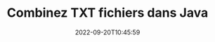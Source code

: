 ---
############################# Static ############################
layout: "auto-gen-merger"
date: 2022-09-20T10:45:59
draft: false
otherformats: vsdx vssm vssx vstm vstx vsx vtx xlam xls xlsb xlsm xlsx bmp jpg jpeg png

############################# Head ############################
head_title: "Combinez TXT fichiers via l'API de fusion de documents Java et J2SE"
head_description: "Combinez plusieurs fichiers TXT en Java à l'aide de l'API de fusion de documents avec toutes les données, le style et la mise en forme en tant que documents source."

############################# Header ############################
title: "Combinez TXT fichiers dans Java"
description: "Combinez TXT avec quelques lignes de code Java."
bg_image: "https://cms.admin.containerize.com/templates/aspose/App_Themes/V3/images/bg/header1.png"
bg_overlay: false
button:
    enable: true
    icon: "fas fa-arrow-down"
    label: "Télécharger la version d'essai gratuite"
    link: "https://downloads.groupdocs.com/merger/java"

############################# SubMenu ############################
submenu:
    enable: true

    left:
        img_alt: "GroupDocs.Merger for Java"
        image: "https://cms.admin.containerize.com/templates/groupdocs/images/product-logos/90x90-noborder/groupdocs-merger-java.png"
        product: "GroupDocs.Merger"
        platform: "Java"

    middle:
        button:

            # button loop
            - link: "https://apireference.groupdocs.com/merger/java"
              text: "Référence API"

            # button loop
            - link: "https://github.com/groupdocs-merger"
              text: "Exemples de codes"

            # button loop
            - link: "https://products.groupdocs.app/merger/family"
              text: "Démos en direct"

            # button loop
            - link: "https://purchase.groupdocs.com/pricing/merger/java"
              text: "Tarification"

    right:
        link_download: "https://downloads.groupdocs.com/merger"
        link_learn: "https://docs.groupdocs.com/merger/java"
        link_buy: "https://purchase.groupdocs.com"

############################# About ############################
about:
    enable: true
    title: "À propos de l'API GroupDocs.Merger for Java"
    content: |
        [GroupDocs.Merger for Java](/fr/merger/java/) fournit une solution pratique pour combiner plusieurs PDF, Microsoft Office (Word, Excel, PowerPoint, OneNote), OpenDocument, HTML, images et de nombreux autres documents dans un seul fichier au sein des applications Java. GroupDocs.Merger vous fera économiser beaucoup d'efforts, car vous êtes autorisé à combiner des documents TXT - il n'est pas nécessaire d'installer de logiciels tiers, d'applications de bureau ou de plug-ins. Désormais, il est inutile de perdre votre temps et de combiner les fichiers manuellement ! La mission de GroupDocs est de fournir la meilleure qualité et de simplifier les workflows de traitement de documents.
        
        L'API GroupDocs.Merger est un bon choix pour les solutions d'entreprise qui ont besoin de fonctionnalités de combinaison de fichiers. Ces API sont bien prises en charge sur tous les principaux systèmes d'exploitation et plates-formes, y compris J2SE 7.0 (1.7), J2SE 8.0 (1.8), Java 10.

############################# Steps ############################
steps:
    enable: true
    title_left: "Combinez plusieurs fichiers TXT dans Java"
    content_left: |
        [GroupDocs.Merger for Java](/fr/merger/java/) permet aux développeurs Java de combiner facilement plusieurs fichiers TXT en mettant en œuvre quelques étapes simples.
        
        * Créez une instance de **Merger** et transmettez le chemin du document source en tant que paramètre du constructeur.
        * Appelez **Join** de la classe **Merger** et transmettez le deuxième chemin du document source.
        * Appelez **Save** de la classe **Merger** pour enregistrer le document fusionné.

    title_right: "Configuration requise"
    content_right: |
        Les API GroupDocs.Merger for Java sont prises en charge sur toutes les principales plates-formes et systèmes d'exploitation. Avant d'exécuter le code ci-dessous, assurez-vous que les prérequis suivants sont installés sur votre système.

        * Systèmes d'exploitation : Microsoft Windows, Linux, MacOS
        * Environnements de développement : NetBeans, IntelliJ IDEA, Eclipse
        * Cadres: J2SE 7.0 (1.7), J2SE 8.0 (1.8), Java 10
        * Téléchargez la dernière version de GroupDocs.Merger for Java depuis [Maven](https://repository.groupdocs.com/webapp/#/artifacts/browse/tree/General/repo/com/groupdocs/groupdocs-merger)
         
    code: |
     {{% merger/additional-styles %}}
     {{< merger/code-merger title="Comment combiner des fichiers TXT à l'aide de l'exemple de code Java">}}

        ```java    
        // Combinez les fichiers TXT à l'aide de GroupDocs.Merger pour l'API Java
        // Instancier la fusion avec le document d'entrée TXT
        Merger merger = new Merger("input_1.txt");

        // Appelez la méthode de jointure de l'instance de classe Merger et passez le deuxième chemin du document source
        merger.join("input_2.txt");
    
        // Appelez la méthode d'enregistrement de l'instance de classe Merger pour enregistrer le document fusionné
        merger.save("merged-file.txt"); 
        ```
     {{< /merger/code-merger >}}

############################# Demos ############################
demos:
    enable: true
    title: "Démos en direct - Application en ligne pour combiner des documents"
    content: |
       Combinez plusieurs fichiers TXT dès maintenant en visitant le site Web [GroupDocs.Merger Live Demos](https://products.groupdocs.app/merger/family).
       La démo en direct présente les avantages suivants.
        
############################# About Formats ############################
about_formats:
    enable: true

############################# More Formats ############################
more_formats:
    enable: true
    title: "Fusion d'autres formats de documents"
    content: |
        Java API de fusion de documents pour les formats de fichiers et les images. Combinez certains des formats de documents populaires comme indiqué ci-dessous.

############################# Back to top ###############################
back_to_top:
    enable: true
---